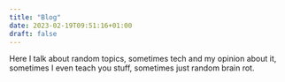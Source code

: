 ```yaml
---
title: "Blog"
date: 2023-02-19T09:51:16+01:00
draft: false
---
```

Here I talk about random topics, sometimes tech and my opinion about it, sometimes I even teach you stuff, sometimes just random brain rot.
